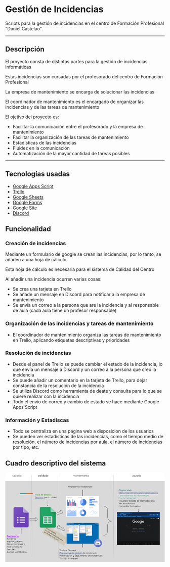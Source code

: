 # Gestión de Incidencias

Scripts para la gestión de incidencias en el centro de Formación Profesional "Daniel Castelao".

---

## Descripción

El proyecto consta de distintas partes para la gestión de incidencias informáticas

Estas incidencias son cursadas por el profesorado del centro de Formación Profesional

La empresa de mantenimiento se encarga de solucionar las incidencias

El coordinador de mantenimiento es el encargado de organizar las incidencias y de las tareas de mantenimiento

El ojetivo del proyecto es:

- Facilitar la comunicación entre el profesorado y la empresa de mantenimiento
- Facilitar la organización de las tareas de mantenimiento
- Estadisticas de las incidencias
- Fluidez en la comunicación
- Automatización de la mayor cantidad de tareas posibles

---

## Tecnologías usadas

- [Google Apps Script](https://www.google.com/script/start/)
- [Trello](https://trello.com/)
- [Google Sheets](https://www.google.com/sheets/about/)
- [Google Forms](https://www.google.com/forms/about/)
- [Google Site](https://sites.google.com/)
- [Discord](https://discord.com/)

## Funcionalidad

### Creación de incidencias

Mediante un formulario de google se crean las incidencias, por lo tanto, se añaden a una hoja de cálculo

Esta hoja de cálculo es necesaria para el sistema de Calidad del Centro

Al añadir una incidencia ocurren varias cosas:

- Se crea una tarjeta en Trello
- Se añade un mensaje en Discord para notificar a la empresa de mantenimiento
- Se envía un correo a la persona que are la incidencia y al responsable de aula (cada aula tiene un profesor responsable)

### Organización de las incidencias y tareas de mantenimiento

- El coordinador de mantenimiento organiza las tareas de mantenimiento en Trello, aplicando etiquetas descriptivas y prioridades

### Resolución de incidencias

- Desde el panel de Trello se puede cambiar el estado de la incidencia, lo que envía un mensaje a Discord y un correo a la persona que creó la incidencia
- Se puede añadir un comentario en la tarjeta de Trello, para dejar constancia de la resolución de la incidencia
- Se utiliza Discord como herramienta de deate y consulta para lo que se quiere realizar con la incidencia
- Todo el envio de correo y cambio de estado se hace mediante Google Apps Script

### Información y Estadíscas

- Todo se centraliza en una página web a disposicion de los usuarios
- Se pueden ver estadísticas de las incidencias, como el tiempo medio de resolución, el número de incidencias por aula, el número de incidencias por tipo, etc.

## Cuadro descriptivo del sistema

![esquema](./img/esquema.png)

